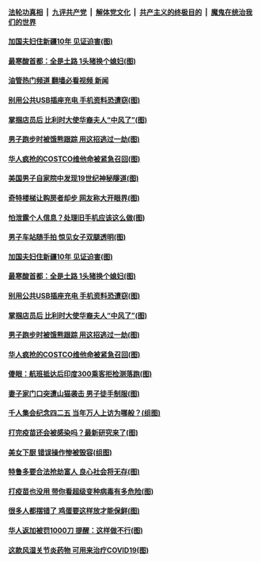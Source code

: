 ####  [法轮功真相](../../../../basic/blob/master/README.md?t=04251203) &nbsp;|&nbsp; [九评共产党](../../../../9ping.md/blob/master/README.md?t=04251203) &nbsp;|&nbsp; [解体党文化](../../../../jtdwh.md/blob/master/README.md?t=04251203)  &nbsp;|&nbsp; [共产主义的终极目的](../../../../gczydzjmd.md/blob/master/README.md?t=04251203) &nbsp;|&nbsp; [魔鬼在统治我们的世界](../../../../mgztzwmdsj.md/blob/master/README.md?t=04251203) 

#### [加国夫妇住新疆10年 见证迫害(图)](../pages/p3/969700.md?t=04251203) 

#### [最寒酸首都：全是土路 1头猪换个媳妇(图)](../pages/p3/969358.md?t=04251203) 

#### [油管热门频道 翻墙必看视频 新闻](http://159.65.108.143:81/youtube.html)

#### [别用公共USB插座充电 手机资料恐遭窃(图)](../pages/p3/969693.md?t=04251203) 

#### [掌掴店员后 比利时大使华裔夫人“中风了”(图)](../pages/p3/969668.md?t=04251203) 

#### [男子跑步时被饿熊跟踪 用这招逃过一劫(图)](../pages/p3/969681.md?t=04251203) 

#### [华人疯抢的COSTCO维他命被紧急召回(图)](../pages/p3/969666.md?t=04251203) 

#### [美国男子自家院中发现19世纪神秘隧道(图)](../pages/p3/969813.md?t=04251203) 

#### [奇特楼梯让购房者却步 网友称大开眼界(图)](../pages/p3/969801.md?t=04251203) 

#### [怕泄露个人信息？处理旧手机应该这么做(图)](../pages/p3/969465.md?t=04251203) 

#### [男子车站随手拍 惊见女子双腿透明(图)](../pages/p3/969364.md?t=04251203) 

#### [加国夫妇住新疆10年 见证迫害(图)](../pages/p3/969700.md?t=04251203) 

#### [最寒酸首都：全是土路 1头猪换个媳妇(图)](../pages/p3/969358.md?t=04251203) 

#### [别用公共USB插座充电 手机资料恐遭窃(图)](../pages/p3/969693.md?t=04251203) 

#### [掌掴店员后 比利时大使华裔夫人“中风了”(图)](../pages/p3/969668.md?t=04251203) 

#### [男子跑步时被饿熊跟踪 用这招逃过一劫(图)](../pages/p3/969681.md?t=04251203) 

#### [华人疯抢的COSTCO维他命被紧急召回(图)](../pages/p3/969666.md?t=04251203) 

#### [傻眼：航班抵达后印度300乘客拒检测落跑(图)](../pages/p3/969661.md?t=04251203) 

#### [妻子家门口突遭山猫袭击 男子徒手制服(图)](../pages/p3/969627.md?t=04251203) 

#### [千人集会纪念四二五 当年万人上访为哪般？(组图)](../pages/p3/969583.md?t=04251203) 

#### [打完疫苗还会被感染吗？最新研究来了(图)](../pages/p3/969590.md?t=04251203) 

#### [美女下厨 错误操作惨被毁容(组图)](../pages/p3/969592.md?t=04251203) 

#### [特鲁多要合法抢劫富人 良心社会将无存(图)](../pages/p3/969585.md?t=04251203) 

#### [打疫苗也没用 带你看超级变种病毒有多危险(图)](../pages/p3/969587.md?t=04251203) 

#### [很多人都摆错了 鸡蛋要这样放才能保鲜(图)](../pages/p3/969578.md?t=04251203) 

#### [华人返加被罚1000刀 提醒：这样做不行(图)](../pages/p3/969567.md?t=04251203) 

#### [这款风湿关节炎药物 可用来治疗COVID19(图)](../pages/p3/969548.md?t=04251203) 

<img src='http://gfw-breaker.win/goodnews/indexes/p3.md' width='0px' height='0px'/>
